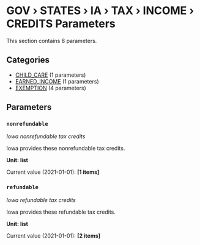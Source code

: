 # GOV › STATES › IA › TAX › INCOME › CREDITS Parameters

This section contains 8 parameters.

## Categories

- [CHILD_CARE](child_care/index.md) (1 parameters)
- [EARNED_INCOME](earned_income/index.md) (1 parameters)
- [EXEMPTION](exemption/index.md) (4 parameters)

## Parameters

### `nonrefundable`
*Iowa nonrefundable tax credits*

Iowa provides these nonrefundable tax credits.

**Unit: list**

Current value (2021-01-01): **[1 items]**


### `refundable`
*Iowa refundable tax credits*

Iowa provides these refundable tax credits.

**Unit: list**

Current value (2021-01-01): **[2 items]**

